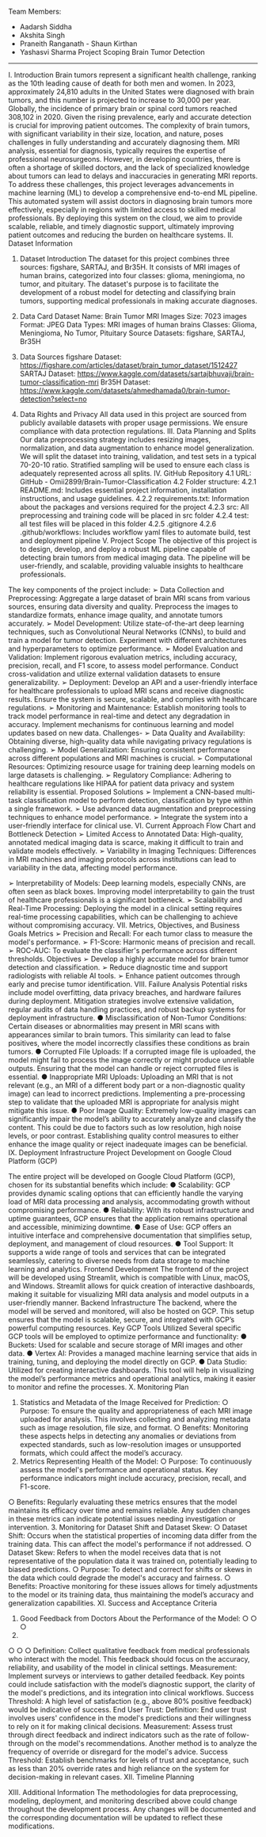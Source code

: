  Team Members:
- Aadarsh Siddha
- Akshita Singh
- Praneith Ranganath - Shaun Kirthan
- Yashasvi Sharma
Project Scoping Brain Tumor Detection
----------------------------------------------------------------------------------------------------------------
I. Introduction
Brain tumors represent a significant health challenge, ranking as the 10th leading cause of death for both men and women. In 2023, approximately 24,810 adults in the United States were diagnosed with brain tumors, and this number is projected to increase to 30,000 per year. Globally, the incidence of primary brain or spinal cord tumors reached 308,102 in 2020. Given the rising prevalence, early and accurate detection is crucial for improving patient outcomes.
The complexity of brain tumors, with significant variability in their size, location, and nature, poses challenges in fully understanding and accurately diagnosing them. MRI analysis, essential for diagnosis, typically requires the expertise of professional neurosurgeons. However, in developing countries, there is often a shortage of skilled doctors, and the lack of specialized knowledge about tumors can lead to delays and inaccuracies in generating MRI reports.
To address these challenges, this project leverages advancements in machine learning (ML) to develop a comprehensive end-to-end ML pipeline. This automated system will assist doctors in diagnosing brain tumors more effectively, especially in regions with limited access to skilled medical professionals. By deploying this system on the cloud, we aim to provide scalable, reliable, and timely diagnostic support, ultimately improving patient outcomes and reducing the burden on healthcare systems.
II. Dataset Information
1. Dataset Introduction
The dataset for this project combines three sources: figshare, SARTAJ, and Br35H. It consists of MRI images of human brains, categorized into four classes: glioma, meningioma, no tumor, and pituitary. The dataset's purpose is to facilitate the development of a robust model for detecting and classifying brain tumors, supporting medical professionals in making accurate diagnoses.
 
 2. Data Card
Dataset Name: Brain Tumor MRI Images
Size: 7023 images
Format: JPEG
Data Types: MRI images of human brains
Classes: Glioma, Meningioma, No Tumor, Pituitary Source Datasets: figshare, SARTAJ, Br35H
3. Data Sources
figshare Dataset: https://figshare.com/articles/dataset/brain_tumor_dataset/1512427 SARTAJ Dataset: https://www.kaggle.com/datasets/sartajbhuvaji/brain-tumor-classification-mri Br35H Dataset: https://www.kaggle.com/datasets/ahmedhamada0/brain-tumor-detection?select=no
4. Data Rights and Privacy
All data used in this project are sourced from publicly available datasets with proper usage permissions. We ensure compliance with data protection regulations.
III. Data Planning and Splits
Our data preprocessing strategy includes resizing images, normalization, and data augmentation to enhance model generalization. We will split the dataset into training, validation, and test sets in a typical 70-20-10 ratio. Stratified sampling will be used to ensure each class is adequately represented across all splits.
IV. GitHub Repository
4.1 URL: GitHub - Omii2899/Brain-Tumor-Classification 4.2 Folder structure:
4.2.1 README.md: Includes essential project information, installation instructions, and usage guidelines.
4.2.2 requirements.txt: Information about the packages and versions required for the project
4.2.3 src: All preprocessing and training code will be placed in src folder 4.2.4 test: all test files will be placed in this folder
4.2.5 .gitignore
4.2.6 .github/workflows: Includes workflow yaml files to automate build, test and deployment pipeline
V. Project Scope
The objective of this project is to design, develop, and deploy a robust ML pipeline capable of detecting brain tumors from medical imaging data. The pipeline will be user-friendly, and scalable, providing valuable insights to healthcare professionals.
       
 The key components of the project include:
➢ Data Collection and Preprocessing: Aggregate a large dataset of brain MRI scans
from various sources, ensuring data diversity and quality. Preprocess the images to
standardize formats, enhance image quality, and annotate tumors accurately.
➢ Model Development: Utilize state-of-the-art deep learning techniques, such as
Convolutional Neural Networks (CNNs), to build and train a model for tumor detection. Experiment with different architectures and hyperparameters to optimize performance.
➢ Model Evaluation and Validation: Implement rigorous evaluation metrics, including accuracy, precision, recall, and F1 score, to assess model performance. Conduct cross-validation and utilize external validation datasets to ensure generalizability.
➢ Deployment: Develop an API and a user-friendly interface for healthcare professionals to upload MRI scans and receive diagnostic results. Ensure the system is secure, scalable, and complies with healthcare regulations.
➢ Monitoring and Maintenance: Establish monitoring tools to track model performance in real-time and detect any degradation in accuracy. Implement mechanisms for continuous learning and model updates based on new data.
Challenges-
➢ Data Quality and Availability: Obtaining diverse, high-quality data while navigating
privacy regulations is challenging.
➢ Model Generalization: Ensuring consistent performance across different populations
and MRI machines is crucial.
➢ Computational Resources: Optimizing resource usage for training deep learning
models on large datasets is challenging.
➢ Regulatory Compliance: Adhering to healthcare regulations like HIPAA for patient
data privacy and system reliability is essential.
Proposed Solutions
➢ Implement a CNN-based multi-task classification model to perform detection,
classification by type within a single framework.
➢ Use advanced data augmentation and preprocessing techniques to enhance model
performance.
➢ Integrate the system into a user-friendly interface for clinical use.
VI. Current Approach Flow Chart and Bottleneck Detection
➢ Limited Access to Annotated Data: High-quality, annotated medical imaging data is scarce, making it difficult to train and validate models effectively.
➢ Variability in Imaging Techniques: Differences in MRI machines and imaging protocols across institutions can lead to variability in the data, affecting model performance.
           
 ➢ Interpretability of Models: Deep learning models, especially CNNs, are often seen as black boxes. Improving model interpretability to gain the trust of healthcare professionals is a significant bottleneck.
➢ Scalability and Real-Time Processing: Deploying the model in a clinical setting requires real-time processing capabilities, which can be challenging to achieve without compromising accuracy.
VII. Metrics, Objectives, and Business Goals
Metrics
➢ Precision and Recall: For each tumor class to measure the model's performance. ➢ F1-Score: Harmonic means of precision and recall.
➢ ROC-AUC: To evaluate the classifier's performance across different thresholds.
Objectives
➢ Develop a highly accurate model for brain tumor detection and classification. ➢ Reduce diagnostic time and support radiologists with reliable AI tools.
➢ Enhance patient outcomes through early and precise tumor identification.
VIII. Failure Analysis
Potential risks include model overfitting, data privacy breaches, and hardware failures during deployment. Mitigation strategies involve extensive validation, regular audits of data handling practices, and robust backup systems for deployment infrastructure.
● Misclassification of Non-Tumor Conditions: Certain diseases or abnormalities may present in MRI scans with appearances similar to brain tumors. This similarity can lead to false positives, where the model incorrectly classifies these conditions as brain tumors.
● Corrupted File Uploads: If a corrupted image file is uploaded, the model might fail to process the image correctly or might produce unreliable outputs. Ensuring that the model can handle or reject corrupted files is essential.
● Inappropriate MRI Uploads: Uploading an MRI that is not relevant (e.g., an MRI of a different body part or a non-diagnostic quality image) can lead to incorrect predictions. Implementing a pre-processing step to validate that the uploaded MRI is appropriate for analysis might mitigate this issue.
● Poor Image Quality: Extremely low-quality images can significantly impair the model’s ability to accurately analyze and classify the content. This could be due to factors such as low resolution, high noise levels, or poor contrast. Establishing quality control measures to either enhance the image quality or reject inadequate images can be beneficial.
IX. Deployment Infrastructure
Project Development on Google Cloud Platform (GCP)
  
 The entire project will be developed on Google Cloud Platform (GCP), chosen for its substantial benefits which include:
● Scalability: GCP provides dynamic scaling options that can efficiently handle the varying load of MRI data processing and analysis, accommodating growth without compromising performance.
● Reliability: With its robust infrastructure and uptime guarantees, GCP ensures that the application remains operational and accessible, minimizing downtime.
● Ease of Use: GCP offers an intuitive interface and comprehensive documentation that simplifies setup, deployment, and management of cloud resources.
● Tool Support: It supports a wide range of tools and services that can be integrated seamlessly, catering to diverse needs from data storage to machine learning and analytics.
Frontend Development
The frontend of the project will be developed using Streamlit, which is compatible with Linux, macOS, and Windows. Streamlit allows for quick creation of interactive dashboards, making it suitable for visualizing MRI data analysis and model outputs in a user-friendly manner.
Backend Infrastructure
The backend, where the model will be served and monitored, will also be hosted on GCP. This setup ensures that the model is scalable, secure, and integrated with GCP’s powerful computing resources.
Key GCP Tools Utilized
Several specific GCP tools will be employed to optimize performance and functionality:
● Buckets: Used for scalable and secure storage of MRI images and other data.
● Vertex AI: Provides a managed machine learning service that aids in training, tuning,
and deploying the model directly on GCP.
● Data Studio: Utilized for creating interactive dashboards. This tool will help in
visualizing the model’s performance metrics and operational analytics, making it easier to monitor and refine the processes.
X. Monitoring Plan
1. Statistics and Metadata of the Image Received for Prediction:
○ Purpose: To ensure the quality and appropriateness of each MRI image
uploaded for analysis. This involves collecting and analyzing metadata such as
image resolution, file size, and format.
○ Benefits: Monitoring these aspects helps in detecting any anomalies or
deviations from expected standards, such as low-resolution images or
unsupported formats, which could affect the model’s accuracy.
2. Metrics Representing Health of the Model:
○ Purpose: To continuously assess the model's performance and operational status. Key performance indicators might include accuracy, precision, recall, and F1-score.

 ○ Benefits: Regularly evaluating these metrics ensures that the model maintains its efficacy over time and remains reliable. Any sudden changes in these metrics can indicate potential issues needing investigation or intervention.
3. Monitoring for Dataset Shift and Dataset Skew:
○ Dataset Shift: Occurs when the statistical properties of incoming data differ
from the training data. This can affect the model's performance if not
addressed.
○ Dataset Skew: Refers to when the model receives data that is not
representative of the population data it was trained on, potentially leading to
biased predictions.
○ Purpose: To detect and correct for shifts or skews in the data which could
degrade the model's accuracy and fairness.
○ Benefits: Proactive monitoring for these issues allows for timely adjustments
to the model or its training data, thus maintaining the model’s accuracy and generalization capabilities.
XI. Success and Acceptance Criteria
1. Good Feedback from Doctors About the Performance of the Model:
○ ○ ○
2.
○ ○
○
Definition: Collect qualitative feedback from medical professionals who interact with the model. This feedback should focus on the accuracy, reliability, and usability of the model in clinical settings.
Measurement: Implement surveys or interviews to gather detailed feedback. Key points could include satisfaction with the model’s diagnostic support, the clarity of the model's predictions, and its integration into clinical workflows. Success Threshold: A high level of satisfaction (e.g., above 80% positive feedback) would be indicative of success.
End User Trust:
Definition: End user trust involves users' confidence in the model's predictions and their willingness to rely on it for making clinical decisions. Measurement: Assess trust through direct feedback and indirect indicators such as the rate of follow-through on the model's recommendations. Another method is to analyze the frequency of override or disregard for the model's advice.
Success Threshold: Establish benchmarks for levels of trust and acceptance, such as less than 20% override rates and high reliance on the system for decision-making in relevant cases.
XII. Timeline Planning

   XIII. Additional Information
The methodologies for data preprocessing, modeling, deployment, and monitoring described above could change throughout the development process. Any changes will be documented and the corresponding documentation will be updated to reflect these modifications.
